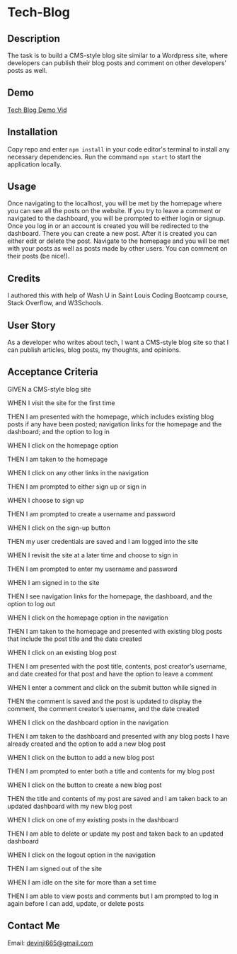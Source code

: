 # Tech-Blog

## Description

The task is to build a CMS-style blog site similar to a Wordpress site, where developers can publish their blog posts and comment on other developers’ posts as well.

## Demo

<a href="">Tech Blog Demo Vid</a>

## Installation

Copy repo and enter `npm install` in your code editor's terminal to install any necessary dependencies. Run the command `npm start` to start the application locally.

## Usage

Once navigating to the localhost, you will be met by the homepage where you can see all the posts on the website. If you try to leave a comment or navigated to the dashboard, you will be prompted to either login or signup. Once you log in or an account is created you will be redirected to the dashboard. There you can create a new post. After it is created you can either edit or delete the post. Navigate to the homepage and you will be met with your posts as well as posts made by other users. You can comment on their posts (be nice!).

## Credits

I authored this with help of Wash U in Saint Louis Coding Bootcamp course, Stack Overflow, and W3Schools.

## User Story

As a developer who writes about tech, I want a CMS-style blog site so that I can publish articles, blog posts, my thoughts, and opinions.

## Acceptance Criteria

GIVEN a CMS-style blog site

WHEN I visit the site for the first time

THEN I am presented with the homepage, which includes existing blog posts if any have been posted; navigation links for the homepage and the dashboard; and the option to log in

WHEN I click on the homepage option

THEN I am taken to the homepage

WHEN I click on any other links in the navigation

THEN I am prompted to either sign up or sign in

WHEN I choose to sign up

THEN I am prompted to create a username and password

WHEN I click on the sign-up button

THEN my user credentials are saved and I am logged into the site

WHEN I revisit the site at a later time and choose to sign in

THEN I am prompted to enter my username and password

WHEN I am signed in to the site

THEN I see navigation links for the homepage, the dashboard, and the option to log out

WHEN I click on the homepage option in the navigation

THEN I am taken to the homepage and presented with existing blog posts that include the post title and the date created

WHEN I click on an existing blog post

THEN I am presented with the post title, contents, post creator’s username, and date created for that post and have the option to leave a comment

WHEN I enter a comment and click on the submit button while signed in

THEN the comment is saved and the post is updated to display the comment, the comment creator’s username, and the date created

WHEN I click on the dashboard option in the navigation

THEN I am taken to the dashboard and presented with any blog posts I have already created and the option to add a new blog post

WHEN I click on the button to add a new blog post

THEN I am prompted to enter both a title and contents for my blog post

WHEN I click on the button to create a new blog post

THEN the title and contents of my post are saved and I am taken back to an updated dashboard with my new blog post

WHEN I click on one of my existing posts in the dashboard

THEN I am able to delete or update my post and taken back to an updated dashboard

WHEN I click on the logout option in the navigation

THEN I am signed out of the site

WHEN I am idle on the site for more than a set time

THEN I am able to view posts and comments but I am prompted to log in again before I can add, update, or delete posts

## Contact Me

Email: [devinjl665@gmail.com](mailto:devinjl665@gmail.com?subject=[GitHub]%20Source%20Han%20Sans)